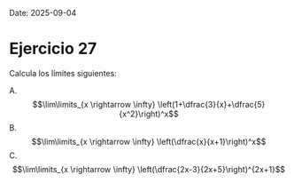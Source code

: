 Date: 2025-09-04

# Ejercicio 27


Calcula los límites siguientes:

A.  $$\lim\limits_{x \rightarrow \infty} \left(1+\dfrac{3}{x}+\dfrac{5}{x^2}\right)^x$$
B.  $$\lim\limits_{x \rightarrow \infty} \left(\dfrac{x}{x+1}\right)^x$$
C.  $$\lim\limits_{x \rightarrow \infty} \left(\dfrac{2x-3}{2x+5}\right)^{2x+1}$$
